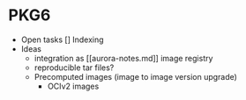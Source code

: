 
# PKG6
- Open tasks
  [] Indexing
- Ideas
  - integration as [[aurora-notes.md]] image registry
  - reproducible tar files?
  - Precomputed images (image to image version upgrade)
    - OCIv2 images